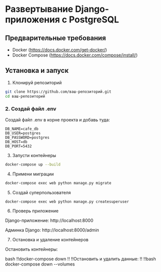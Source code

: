 # Развертывание Django-приложения с PostgreSQL

## Предварительные требования
- Docker (https://docs.docker.com/get-docker/)
- Docker Compose (https://docs.docker.com/compose/install/)

## Установка и запуск
1. Клонируй репозиторий
 ```bash
 git clone https://github.com/ваш-репозиторий.git
 cd ваш-репозиторий
```
### 2. Создай файл .env
Создай файл .env в корне проекта и добавь туда:

```env
DB_NAME=cafe_db
DB_USER=postgres
DB_PASSWORD=postgres
DB_HOST=db
DB_PORT=5432
```
3. Запусти контейнеры

```bash
docker-compose up --build
```
4. Примени миграции

```bash
docker-compose exec web python manage.py migrate
```
5. Создай суперпользователя

```bash
docker-compose exec web python manage.py createsuperuser
```
6. Проверь приложение

Django-приложение: http://localhost:8000

Админка Django: http://localhost:8000/admin

7. Остановка и удаление контейнеров

Остановить контейнеры:

bash !!docker-compose down !! !!Остановить и удалить данные: !! !!bash
docker-compose down --volumes
